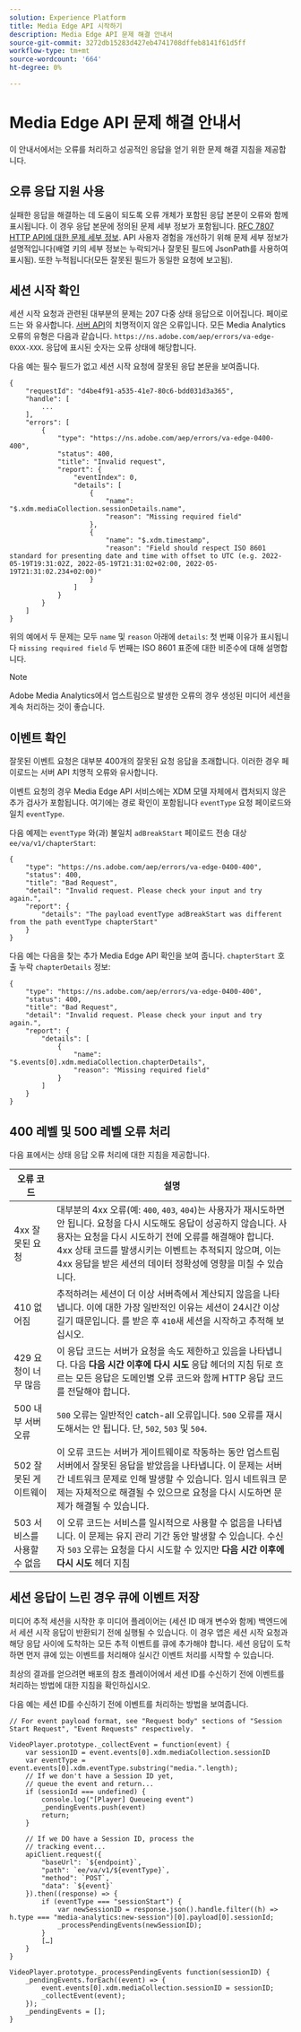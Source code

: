 ```yaml
---
solution: Experience Platform
title: Media Edge API 시작하기
description: Media Edge API 문제 해결 안내서
source-git-commit: 3272db15283d427eb4741708dffeb8141f61d5ff
workflow-type: tm+mt
source-wordcount: '664'
ht-degree: 0%

---
```



# Media Edge API 문제 해결 안내서

이 안내서에서는 오류를 처리하고 성공적인 응답을 얻기 위한 문제 해결 지침을 제공합니다.

## 오류 응답 지원 사용

실패한 응답을 해결하는 데 도움이 되도록 오류 개체가 포함된 응답 본문이 오류와 함께 표시됩니다. 이 경우 응답 본문에 정의된 문제 세부 정보가 포함됩니다. [RFC 7807 HTTP API에 대한 문제 세부 정보](https://datatracker.ietf.org/doc/html/rfc7807). API 사용자 경험을 개선하기 위해 문제 세부 정보가 설명적입니다(배열 키의 세부 정보는 누락되거나 잘못된 필드에 JsonPath를 사용하여 표시됨). 또한 누적됩니다(모든 잘못된 필드가 동일한 요청에 보고됨).


## 세션 시작 확인

세션 시작 요청과 관련된 대부분의 문제는 207 다중 상태 응답으로 이어집니다.
페이로드는 와 유사합니다. [서버 API](../error-handling.md)의 치명적이지 않은 오류입니다. 모든 Media Analytics 오류의 유형은 다음과 같습니다.  `https://ns.adobe.com/aep/errors/va-edge-0XXX-XXX`. 응답에 표시된 숫자는 오류 상태에 해당합니다.

다음 예는 필수 필드가 없고 세션 시작 요청에 잘못된 응답 본문을 보여줍니다.

```
{
    "requestId": "d4be4f91-a535-41e7-80c6-bdd031d3a365",
    "handle": [
        ...
    ],
    "errors": [
        {
            "type": "https://ns.adobe.com/aep/errors/va-edge-0400-400",
            "status": 400,
            "title": "Invalid request",
            "report": {
                "eventIndex": 0,
                "details": [
                    {
                        "name": "$.xdm.mediaCollection.sessionDetails.name",
                        "reason": "Missing required field"
                    },
                    {
                        "name": "$.xdm.timestamp",
                        "reason": "Field should respect ISO 8601 standard for presenting date and time with offset to UTC (e.g. 2022-05-19T19:31:02Z, 2022-05-19T21:31:02+02:00, 2022-05-19T21:31:02.234+02:00)"
                    }
                ]
            }
        }
    ]
}
```

위의 예에서 두 문제는 모두 `name` 및 `reason` 아래에 `details`: 첫 번째 이유가 표시됩니다 `missing required field` 두 번째는 ISO 8601 표준에 대한 비준수에 대해 설명합니다.


>[!NOTE]
>
> Adobe Media Analytics에서 업스트림으로 발생한 오류의 경우 생성된 미디어 세션을 계속 처리하는 것이 좋습니다.

## 이벤트 확인

잘못된 이벤트 요청은 대부분 400개의 잘못된 요청 응답을 초래합니다. 이러한 경우 페이로드는 서버 API 치명적 오류와 유사합니다.

이벤트 요청의 경우 Media Edge API 서비스에는 XDM 모델 자체에서 캡처되지 않은 추가 검사가 포함됩니다. 여기에는 경로 확인이 포함됩니다 `eventType` 요청 페이로드와 일치 `eventType`.


다음 예제는 `eventType` 와(과) 불일치 `adBreakStart` 페이로드 전송 대상 `ee/va/v1/chapterStart`:

```
{
    "type": "https://ns.adobe.com/aep/errors/va-edge-0400-400",
    "status": 400,
    "title": "Bad Request",
    "detail": "Invalid request. Please check your input and try again.",
    "report": {
        "details": "The payload eventType adBreakStart was different from the path eventType chapterStart"
    }
}
```

다음 예는 다음을 찾는 추가 Media Edge API 확인을 보여 줍니다. `chapterStart` 호출 누락 `chapterDetails` 정보:

```
{
    "type": "https://ns.adobe.com/aep/errors/va-edge-0400-400",
    "status": 400,
    "title": "Bad Request",
    "detail": "Invalid request. Please check your input and try again.",
    "report": {
        "details": [
            {
                "name": "$.events[0].xdm.mediaCollection.chapterDetails",
                "reason": "Missing required field"
            }
        ]
    }
}
```

## 400 레벨 및 500 레벨 오류 처리

다음 표에서는 상태 응답 오류 처리에 대한 지침을 제공합니다.


| 오류 코드 | 설명 |
| ---------- | --------- |
| 4xx 잘못된 요청 | 대부분의 4xx 오류(예: `400`, `403`, `404`)는 사용자가 재시도하면 안 됩니다. 요청을 다시 시도해도 응답이 성공하지 않습니다. 사용자는 요청을 다시 시도하기 전에 오류를 해결해야 합니다. 4xx 상태 코드를 발생시키는 이벤트는 추적되지 않으며, 이는 4xx 응답을 받은 세션의 데이터 정확성에 영향을 미칠 수 있습니다. |
| 410 없어짐 | 추적하려는 세션이 더 이상 서버측에서 계산되지 않음을 나타냅니다. 이에 대한 가장 일반적인 이유는 세션이 24시간 이상 길기 때문입니다. 를 받은 후 `410`새 세션을 시작하고 추적해 보십시오. |
| 429 요청이 너무 많음 | 이 응답 코드는 서버가 요청을 속도 제한하고 있음을 나타냅니다. 다음 **다음 시간 이후에 다시 시도** 응답 헤더의 지침 뒤로 흐르는 모든 응답은 도메인별 오류 코드와 함께 HTTP 응답 코드를 전달해야 합니다. |
| 500 내부 서버 오류 | `500` 오류는 일반적인 catch-all 오류입니다. `500` 오류를 재시도해서는 안 됩니다. 단, `502`, `503` 및 `504`. |
| 502 잘못된 게이트웨이 | 이 오류 코드는 서버가 게이트웨이로 작동하는 동안 업스트림 서버에서 잘못된 응답을 받았음을 나타냅니다. 이 문제는 서버 간 네트워크 문제로 인해 발생할 수 있습니다. 임시 네트워크 문제는 자체적으로 해결될 수 있으므로 요청을 다시 시도하면 문제가 해결될 수 있습니다. |
| 503 서비스를 사용할 수 없음 | 이 오류 코드는 서비스를 일시적으로 사용할 수 없음을 나타냅니다. 이 문제는 유지 관리 기간 동안 발생할 수 있습니다. 수신자 `503` 오류는 요청을 다시 시도할 수 있지만 **다음 시간 이후에 다시 시도** 헤더 지침 |


## 세션 응답이 느린 경우 큐에 이벤트 저장

미디어 추적 세션을 시작한 후 미디어 플레이어는 (세션 ID 매개 변수와 함께) 백엔드에서 세션 시작 응답이 반환되기 전에 실행될 수 있습니다. 이 경우 앱은 세션 시작 요청과 해당 응답 사이에 도착하는 모든 추적 이벤트를 큐에 추가해야 합니다. 세션 응답이 도착하면 먼저 큐에 있는 이벤트를 처리해야 실시간 이벤트 처리를 시작할 수 있습니다.

최상의 결과를 얻으려면 배포의 참조 플레이어에서 세션 ID를 수신하기 전에 이벤트를 처리하는 방법에 대한 지침을 확인하십시오.

다음 예는 세션 ID를 수신하기 전에 이벤트를 처리하는 방법을 보여줍니다.


```
// For event payload format, see "Request body" sections of "Session Start Request", "Event Requests" respectively.  *
 
VideoPlayer.prototype._collectEvent = function(event) {
    var sessionID = event.events[0].xdm.mediaCollection.sessionID
    var eventType = event.events[0].xdm.eventType.substring("media.".length);
    // If we don't have a Session ID yet,
    // queue the event and return...
    if (sessionId === undefined) {
        console.log("[Player] Queueing event")
        _pendingEvents.push(event)
        return;
    }
 
    // If we DO have a Session ID, process the
    // tracking event...
    apiClient.request({
        "baseUrl": `${endpoint}`,
        "path": `ee/va/v1/${eventType}`,
        "method": `POST`,
        "data": `${event}`
    }).then((response) => {
        if (eventType === "sessionStart") {
            var newSessionID = response.json().handle.filter((h) => h.type === "media-analytics:new-session")[0].payload[0].sessionId;
            _processPendingEvents(newSessionID);
        }
        […]
    }
}
 
VideoPlayer.prototype._processPendingEvents function(sessionID) {
    _pendingEvents.forEach((event) => {
        event.events[0].xdm.mediaCollection.sessionID = sessionID;
        _collectEvent(event);
    });
    _pendingEvents = [];
}
```


